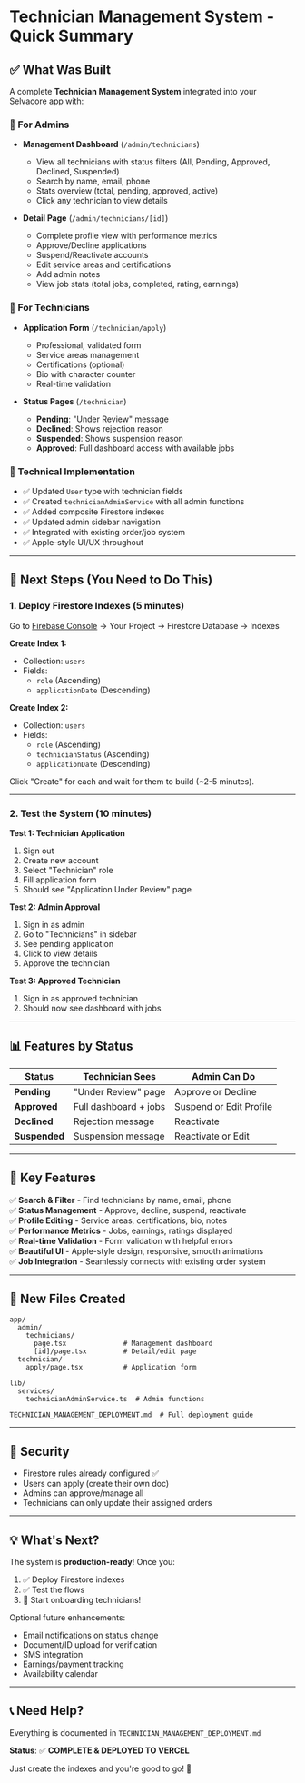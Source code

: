 # Technician Management System - Quick Summary

## ✅ What Was Built

A complete **Technician Management System** integrated into your Selvacore app with:

### 🎯 For Admins
- **Management Dashboard** (`/admin/technicians`)
  - View all technicians with status filters (All, Pending, Approved, Declined, Suspended)
  - Search by name, email, phone
  - Stats overview (total, pending, approved, active)
  - Click any technician to view details

- **Detail Page** (`/admin/technicians/[id]`)
  - Complete profile view with performance metrics
  - Approve/Decline applications
  - Suspend/Reactivate accounts
  - Edit service areas and certifications
  - Add admin notes
  - View job stats (total jobs, completed, rating, earnings)

### 👷 For Technicians
- **Application Form** (`/technician/apply`)
  - Professional, validated form
  - Service areas management
  - Certifications (optional)
  - Bio with character counter
  - Real-time validation

- **Status Pages** (`/technician`)
  - **Pending**: "Under Review" message
  - **Declined**: Shows rejection reason
  - **Suspended**: Shows suspension reason
  - **Approved**: Full dashboard access with available jobs

### 🔧 Technical Implementation
- ✅ Updated `User` type with technician fields
- ✅ Created `technicianAdminService` with all admin functions
- ✅ Added composite Firestore indexes
- ✅ Updated admin sidebar navigation
- ✅ Integrated with existing order/job system
- ✅ Apple-style UI/UX throughout

---

## 🚀 Next Steps (You Need to Do This)

### 1. Deploy Firestore Indexes (5 minutes)

Go to [Firebase Console](https://console.firebase.google.com/) → Your Project → Firestore Database → Indexes

**Create Index 1:**
- Collection: `users`
- Fields:
  - `role` (Ascending)
  - `applicationDate` (Descending)

**Create Index 2:**
- Collection: `users`
- Fields:
  - `role` (Ascending)
  - `technicianStatus` (Ascending)
  - `applicationDate` (Descending)

Click "Create" for each and wait for them to build (~2-5 minutes).

---

### 2. Test the System (10 minutes)

**Test 1: Technician Application**
1. Sign out
2. Create new account
3. Select "Technician" role
4. Fill application form
5. Should see "Application Under Review" page

**Test 2: Admin Approval**
1. Sign in as admin
2. Go to "Technicians" in sidebar
3. See pending application
4. Click to view details
5. Approve the technician

**Test 3: Approved Technician**
1. Sign in as approved technician
2. Should now see dashboard with jobs

---

## 📊 Features by Status

| Status | Technician Sees | Admin Can Do |
|--------|----------------|--------------|
| **Pending** | "Under Review" page | Approve or Decline |
| **Approved** | Full dashboard + jobs | Suspend or Edit Profile |
| **Declined** | Rejection message | Reactivate |
| **Suspended** | Suspension message | Reactivate or Edit |

---

## 🎨 Key Features

✅ **Search & Filter** - Find technicians by name, email, phone  
✅ **Status Management** - Approve, decline, suspend, reactivate  
✅ **Profile Editing** - Service areas, certifications, bio, notes  
✅ **Performance Metrics** - Jobs, earnings, ratings displayed  
✅ **Real-time Validation** - Form validation with helpful errors  
✅ **Beautiful UI** - Apple-style design, responsive, smooth animations  
✅ **Job Integration** - Seamlessly connects with existing order system  

---

## 📁 New Files Created

```
app/
  admin/
    technicians/
      page.tsx              # Management dashboard
      [id]/page.tsx         # Detail/edit page
  technician/
    apply/page.tsx          # Application form

lib/
  services/
    technicianAdminService.ts  # Admin functions

TECHNICIAN_MANAGEMENT_DEPLOYMENT.md  # Full deployment guide
```

---

## 🔐 Security

- Firestore rules already configured ✅
- Users can apply (create their own doc)
- Admins can approve/manage all
- Technicians can only update their assigned orders

---

## 💡 What's Next?

The system is **production-ready**! Once you:
1. ✅ Deploy Firestore indexes
2. ✅ Test the flows
3. 🎉 Start onboarding technicians!

Optional future enhancements:
- Email notifications on status change
- Document/ID upload for verification
- SMS integration
- Earnings/payment tracking
- Availability calendar

---

## 📞 Need Help?

Everything is documented in `TECHNICIAN_MANAGEMENT_DEPLOYMENT.md`

**Status**: ✅ **COMPLETE & DEPLOYED TO VERCEL**

Just create the indexes and you're good to go! 🚀

